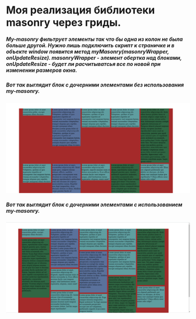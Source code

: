 # Моя реализация библиотеки masonry через гриды.

##### My-masonry фильтрует элементы так что бы одна из колон не была больше другой. Нужно лишь подключить скрипт к страничке и в объекте window появится метод myMasonry(masonryWrapper, onUpdateResize). masonryWrapper - элемент обертка над блоками, onUpdateResize - будет ли расчитыватсья все по новой при изменении размеров окна.

##### Вот так выглядит блок с дочерними элементами без использования my-masonry.
![расположение элементов без кода](/img/notmasonry.PNG?raw=true)

##### Вот так выглядит блок с дочерними элементами с использованием my-masonry.
![расположение элементов с кодом](/img/masonry.PNG?raw=true)